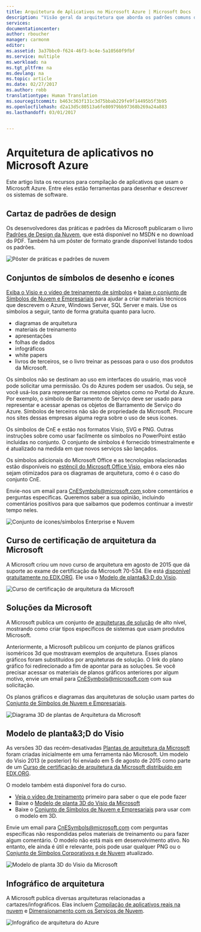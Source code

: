 ```yaml
---
title: Arquitetura de Aplicativos no Microsoft Azure | Microsoft Docs
description: "Visão geral da arquitetura que aborda os padrões comuns de design"
services: 
documentationcenter: 
author: rboucher
manager: carmonm
editor: 
ms.assetid: 3a37bbc0-f624-46f3-bc4e-5a10560f9fbf
ms.service: multiple
ms.workload: na
ms.tgt_pltfrm: na
ms.devlang: na
ms.topic: article
ms.date: 02/27/2017
ms.author: robb
translationtype: Human Translation
ms.sourcegitcommit: b463c363f131c3d75bbab229fe9f14495b5f3b95
ms.openlocfilehash: d2a13d5c80513a6fe80979bb97368b269a24a883
ms.lasthandoff: 03/01/2017


---
```

# <a name="application-architecture-on-microsoft-azure"></a>Arquitetura de aplicativos no Microsoft Azure
Este artigo lista os recursos para compilação de aplicativos que usam o Microsoft Azure. Entre eles estão ferramentas para desenhar e descrever os sistemas de software.

## <a name="design-patterns-poster"></a>Cartaz de padrões de design
Os desenvolvedores das práticas e padrões da Microsoft publicaram o livro [Padrões de Design da Nuvem](http://msdn.microsoft.com/library/dn568099.aspx), que está disponível no MSDN e no download do PDF. Também há um pôster de formato grande disponível listando todos os padrões.

![Pôster de práticas e padrões de nuvem](./media/architecture-overview/PnPPatternPosterThumb.jpg)


## <a name="drawing-symbol-and-icon-sets"></a>Conjuntos de símbolos de desenho e ícones
[Exiba o Visio e o vídeo de treinamento de símbolos](http://aka.ms/CnESymbolsVideo) e [baixe o conjunto de Símbolos de Nuvem e Empresariais](http://aka.ms/CnESymbols) para ajudar a criar materiais técnicos que descrevem o Azure, Windows Server, SQL Server e mais. Use os símbolos a seguir, tanto de forma gratuita quanto para lucro.  
- diagramas de arquitetura 
- materiais de treinamento 
- apresentações 
- folhas de dados 
- infográficos 
- white papers 
- livros de terceiros, se o livro treinar as pessoas para o uso dos produtos da Microsoft.

Os símbolos não se destinam ao uso em interfaces do usuário, mas você pode solicitar uma permissão.  Os do Azures podem ser usados. Ou seja, se você usá-los para representar os mesmos objetos como no Portal do Azure.  Por exemplo, o símbolo de Barramento de Serviço deve ser usado para representar e acessar apenas os objetos de Barramento de Serviço do Azure. Símbolos de terceiros não são de propriedade da Microsoft. Procure nos sites dessas empresas alguma regra sobre o uso de seus ícones.

Os símbolos de CnE e estão nos formatos Visio, SVG e PNG. Outras instruções sobre como usar facilmente os símbolos no PowerPoint estão incluídas no conjunto. O conjunto de símbolos é fornecido trimestralmente e é atualizado na medida em que novos serviços são lançados.

Os símbolos adicionais do Microsoft Office e as tecnologias relacionadas estão disponíveis no [estêncil do Microsoft Office Visio](http://www.microsoft.com/en-us/download/details.aspx?id=35772), embora eles não sejam otimizados para os diagramas de arquitetura, como é o caso do conjunto CnE.   

Envie-nos um email para [ CnESymbols@microsoft.com ](mailto:CnESymbols@microsoft.com) sobre comentários e perguntas específicas. Queremos saber a sua opinião, incluindo comentários positivos para que saibamos que podemos continuar a investir tempo neles.

![Conjunto de ícones/símbolos Enterprise e Nuvem](./media/architecture-overview/CnESymbols.png)

## <a name="microsoft-architecture-certification-course"></a>Curso de certificação de arquitetura da Microsoft
A Microsoft criou um novo curso de arquitetura em agosto de 2015 que dá suporte ao exame de certificação da Microsoft 70-534. Ele está [disponível gratuitamente no EDX.ORG](https://www.edx.org/course/architecting-microsoft-azure-solutions-microsoft-dev205x).  Ele usa o [Modelo de planta&3;D do Visio](#3d-blueprint-visio-template).

![Curso de certificação de arquitetura da Microsoft](./media/architecture-overview/EDXCourse.png)

## <a name="microsoft-solutions"></a>Soluções da Microsoft
A Microsoft publica um conjunto de [arquiteturas de solução](http://aka.ms/azblueprints) de alto nível, mostrando como criar tipos específicos de sistemas que usam produtos Microsoft.

Anteriormente, a Microsoft publicou um conjunto de planos gráficos isoméricos 3d que mostravam exemplos de arquitetura. Esses planos gráficos foram substituídos por arquiteturas de solução. O link do plano gráfico foi redirecionado a fim de apontar para as soluções. Se você precisar acessar os materiais de planos gráficos anteriores por algum motivo, envie um email para [CnESymbols@microsoft.com](mailto:CnESymbols@microsoft.com) com sua solicitação.   

Os planos gráficos e diagramas das arquiteturas de solução usam partes do [Conjunto de Símbolos de Nuvem e Empresariais](http://aka.ms/CnESymbols).   

![Diagrama 3D de plantas de Arquitetura da Microsoft](./media/architecture-overview/BluePrintThumb.jpg)

## <a name="3d-blueprint-visio-template"></a>Modelo de planta&3;D do Visio
As versões 3D das recém-desativadas [Plantas de arquitetura da Microsoft](http://aka.ms/azblueprints) foram criadas inicialmente em uma ferramenta não Microsoft. Um modelo do Visio 2013 (e posterior) foi enviado em 5 de agosto de 2015 como parte de um [Curso de certificação de arquitetura da Microsoft distribuído em EDX.ORG](#microsoft-architecture-certification-course).

O modelo também está disponível fora do curso.

* [Veja o vídeo de treinamento](http://aka.ms/3dBlueprintTemplateVideo) primeiro para saber o que ele pode fazer   
* Baixe o [Modelo de planta 3D do Visio da Microsoft](http://aka.ms/3DBlueprintTemplate)
* Baixe o [Conjunto de Símbolos de Nuvem e Empresariais](https://www.microsoft.com/en-us/download/details.aspx?id=41937) para usar com o modelo em 3D. 

Envie um email para [CnESymbols@microsoft.com](mailto:CnESymbols@microsoft.com) com perguntas específicas não respondidas pelos materiais de treinamento ou para fazer algum comentário. O modelo não está mais em desenvolvimento ativo. No entanto, ele ainda é útil e relevante, pois pode usar qualquer PNG ou o [Conjunto de Símbolos Corporativos e de Nuvem](http://aka.ms/CnESymbols) atualizado.  

![Modelo de planta 3D do Visio da Microsoft](./media/architecture-overview/3DBlueprintVisioTemplate.jpg)

## <a name="architecture-infographics"></a>Infográfico de arquitetura
A Microsoft publica diversas arquiteturas relacionadas a cartazes/infográficos. Elas incluem [Compilação de aplicativos reais na nuvem](https://azure.microsoft.com/documentation/infographics/building-real-world-cloud-apps/) e [Dimensionamento com os Serviços de Nuvem](https://azure.microsoft.com/documentation/infographics/cloud-services/).

![Infográfico de arquitetura do Azure](./media/architecture-overview/AzureArchInfographicThumb.jpg)

